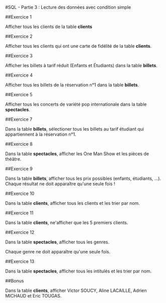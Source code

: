 #SQL - Partie 3 : Lecture des données avec condition simple

##Exercice 1

Afficher tous les clients de la table **clients**

##Exercice 2

Afficher tous les clients qui ont une carte de fidélité de la table **clients**.

##Exercice 3

Afficher les billets à tarif réduit (Enfants et Étudiants) dans la table **billets**.

##Exercice 4

Afficher tous les billets de la réservation n°1 dans la table **billets**.

##Exercice 5

Afficher tous les concerts de variété pop internationale dans la table **spectacles**.

##Exercice 7

Dans la table **billets**, sélectioner tous les billets au tarif étudiant qui appartiennent à la réservation n°1.

##Exercice 8

Dans la table **spectacles**, afficher les One Man Show et les pièces de théâtre.

##Exercice 9

Dans la table **billets**, afficher tous les prix possibles (enfants, étudiants, ...).
Chaque résultat ne doit apparaître qu'une seule fois !

##Exercice 10

Dans la table **clients**, afficher tous les clients et les trier par nom.

##Exercice 11

Dans la table **clients**, ne'afficher que les 5 premiers clients.

##Exercice 12

Dans la table **spectacles**, afficher tous les genres.

Chaque genre ne doit apparaître qu'une seule fois.

##Exercice 13

Dans la table **spectacles**, afficher tous les intitulés et les trier par nom.

##Bonus

Dans la table **clients**, afficher Victor SOUCY, Aline LACAILLE, Adrien MICHAUD et Eric TOUGAS.
